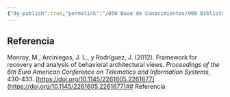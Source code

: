 ```yaml
---
{"dg-publish":true,"permalink":"/050 Base de Conocimientos/900 Biblioteca/Zk (Monroy et al., 2012) Framework for recovery and analysis of behavioral architectural views/","tags":["definir"]}
---
```


## Referencia
Monroy, M., Arciniegas, J. L., y Rodríguez, J. (2012). Framework for recovery and analysis of behavioral architectural views. _Proceedings of the 6th Euro American Conference on Telematics and Information Systems_, 430-433. [https://doi.org/10.1145/2261605.2261677](https://doi.org/10.1145/2261605.2261677)## Referencia

